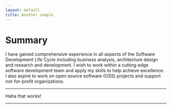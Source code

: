 ```yaml
---
layout: default
title: Another sample
---
```


# Summary

I have gained comprehensive experience in all aspects of the Software Development Life Cycle including business analysis, architecture design and research and development. I wish to work within a cutting edge software development team and apply my skills to help achieve excellence. I also aspire to work on open source software (OSS) projects and support not-for-profit organizations. 

---

Haha that works!

---